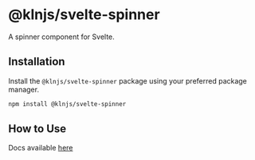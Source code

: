 # @klnjs/svelte-spinner

A spinner component for Svelte.

## Installation

Install the `@klnjs/svelte-spinner` package using your preferred package manager.

```bash
npm install @klnjs/svelte-spinner
```

## How to Use

Docs available [here](https://klnjs.github.io/basique/components/spinner/spinner)
